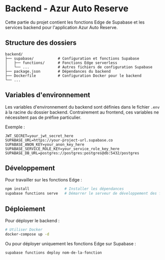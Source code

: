 # Backend - Azur Auto Reserve

Cette partie du projet contient les fonctions Edge de Supabase et les services backend pour l'application Azur Auto Reserve.

## Structure des dossiers

```
backend/
├── supabase/           # Configuration et fonctions Supabase
│   ├── functions/      # Fonctions Edge serverless
│   └── ...             # Autres fichiers de configuration Supabase
├── package.json        # Dépendances du backend
├── Dockerfile          # Configuration Docker pour le backend
└── ...
```

## Variables d'environnement

Les variables d'environnement du backend sont définies dans le fichier `.env` à la racine du dossier backend. Contrairement au frontend, ces variables ne nécessitent pas de préfixe particulier.

Exemple :
```
JWT_SECRET=your_jwt_secret_here
SUPABASE_URL=https://your-project-url.supabase.co
SUPABASE_ANON_KEY=your_anon_key_here
SUPABASE_SERVICE_ROLE_KEY=your_service_role_key_here
SUPABASE_DB_URL=postgres://postgres:postgres@db:5432/postgres
```

## Développement

Pour travailler sur les fonctions Edge :

```bash
npm install                # Installer les dépendances
supabase functions serve   # Démarrer le serveur de développement des fonctions Edge
```

## Déploiement

Pour déployer le backend :

```bash
# Utiliser Docker
docker-compose up -d
```

Ou pour déployer uniquement les fonctions Edge sur Supabase :

```bash
supabase functions deploy nom-de-la-fonction
```
